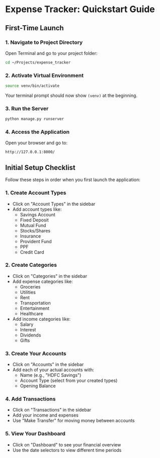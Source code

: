 # Expense Tracker: Quickstart Guide

## First-Time Launch

### 1. Navigate to Project Directory
Open Terminal and go to your project folder:
```bash
cd ~/Projects/expense_tracker
```

### 2. Activate Virtual Environment
```bash
source venv/bin/activate
```
Your terminal prompt should now show `(venv)` at the beginning.

### 3. Run the Server
```bash
python manage.py runserver
```

### 4. Access the Application
Open your browser and go to:
```
http://127.0.0.1:8000/
```

## Initial Setup Checklist

Follow these steps in order when you first launch the application:

### 1. Create Account Types
- Click on "Account Types" in the sidebar
- Add account types like:
  - Savings Account
  - Fixed Deposit
  - Mutual Fund
  - Stocks/Shares
  - Insurance
  - Provident Fund
  - PPF
  - Credit Card

### 2. Create Categories
- Click on "Categories" in the sidebar
- Add expense categories like:
  - Groceries
  - Utilities
  - Rent
  - Transportation
  - Entertainment
  - Healthcare
- Add income categories like:
  - Salary
  - Interest
  - Dividends
  - Gifts

### 3. Create Your Accounts
- Click on "Accounts" in the sidebar
- Add each of your actual accounts with:
  - Name (e.g., "HDFC Savings")
  - Account Type (select from your created types)
  - Opening Balance

### 4. Add Transactions
- Click on "Transactions" in the sidebar
- Add your income and expenses
- Use "Make Transfer" for moving money between accounts

### 5. View Your Dashboard
- Click on "Dashboard" to see your financial overview
- Use the date selectors to view different time periods